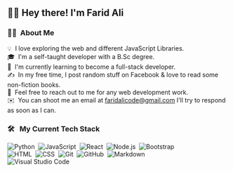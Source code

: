 ## 👋🏻 Hey there! I'm Farid Ali

### 🧑🏻 &nbsp;About Me

💡 &nbsp;I love exploring the web and different JavaScript Libraries.\
🎓 &nbsp;I'm a self-taught developer with a B.Sc degree.\
🌱 &nbsp;I'm currently learning to become a full-stack developer.\
✍️ &nbsp;In my free time, I post random stuff on Facebook & love to read some non-fiction books.\
💬 &nbsp;Feel free to reach out to me for any web development work.\
✉️ &nbsp;You can shoot me an email at faridalicode@gmail.com I'll try to respond as soon as I can.

### 🛠 &nbsp; My Current Tech Stack

![Python](https://img.shields.io/badge/-Python-05122A?style=flat&logo=python)&nbsp;
![JavaScript](https://img.shields.io/badge/-JavaScript-05122A?style=flat&logo=javascript)&nbsp;
![React](https://img.shields.io/badge/-React-05122A?style=flat&logo=react)&nbsp;
![Node.js](https://img.shields.io/badge/-Node.js-05122A?style=flat&logo=node.js)&nbsp;
![Bootstrap](https://img.shields.io/badge/-Bootstrap-05122A?style=flat&logo=bootstrap&logoColor=563D7C)\
![HTML](https://img.shields.io/badge/-HTML-05122A?style=flat&logo=HTML5)&nbsp;
![CSS](https://img.shields.io/badge/-CSS-05122A?style=flat&logo=CSS3&logoColor=1572B6)&nbsp;
![Git](https://img.shields.io/badge/-Git-05122A?style=flat&logo=git)&nbsp;
![GitHub](https://img.shields.io/badge/-GitHub-05122A?style=flat&logo=github)&nbsp;
![Markdown](https://img.shields.io/badge/-Markdown-05122A?style=flat&logo=markdown)\
![Visual Studio Code](https://img.shields.io/badge/-Visual%20Studio%20Code-05122A?style=flat&logo=visual-studio-code&logoColor=007ACC)&nbsp;

<!---
### 🤝🏻 &nbsp;Connect with Me

[<img align="left" alt="pranav | LinkedIn" height="30px" src="https://www.flaticon.com/svg/static/icons/svg/725/725337.svg"/>][linkedin]
[<img align="left" alt="pranav | Instagram" height="30px" src="https://image.flaticon.com/icons/svg/725/725278.svg" />][instagram]
[<img align="left" alt="pranav | Twitter" height="30px" src="https://img-premium.flaticon.com/png/512/3025/premium/3025545.png?token=exp=1628098402~hmac=13bae3b4cbf400a12a19f45ea29448b5" />][twitter]

[instagram]: https://www.instagram.com/pranavmandava/
[linkedin]: https://www.linkedin.com/in/bilgehan-geçici-8b368614a/
[twitter]: https://twitter.com/pranav_techie 
--->

<!---
Farid-Ali/Farid-Ali is a ✨ special ✨ repository because its `README.md` (this file) appears on your GitHub profile.
You can click the Preview link to take a look at your changes.
--->
